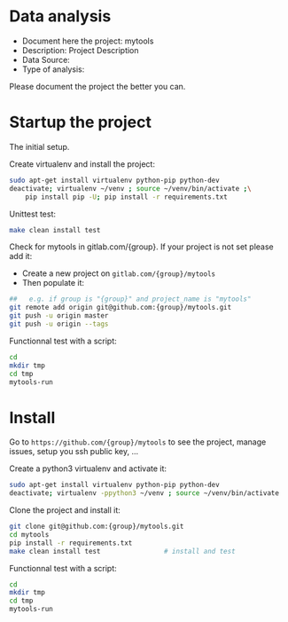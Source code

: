 # Data analysis
- Document here the project: mytools
- Description: Project Description
- Data Source:
- Type of analysis:

Please document the project the better you can.

# Startup the project

The initial setup.

Create virtualenv and install the project:
```bash
sudo apt-get install virtualenv python-pip python-dev
deactivate; virtualenv ~/venv ; source ~/venv/bin/activate ;\
    pip install pip -U; pip install -r requirements.txt
```

Unittest test:
```bash
make clean install test
```

Check for mytools in gitlab.com/{group}.
If your project is not set please add it:

- Create a new project on `gitlab.com/{group}/mytools`
- Then populate it:

```bash
##   e.g. if group is "{group}" and project_name is "mytools"
git remote add origin git@github.com:{group}/mytools.git
git push -u origin master
git push -u origin --tags
```

Functionnal test with a script:

```bash
cd
mkdir tmp
cd tmp
mytools-run
```

# Install

Go to `https://github.com/{group}/mytools` to see the project, manage issues,
setup you ssh public key, ...

Create a python3 virtualenv and activate it:

```bash
sudo apt-get install virtualenv python-pip python-dev
deactivate; virtualenv -ppython3 ~/venv ; source ~/venv/bin/activate
```

Clone the project and install it:

```bash
git clone git@github.com:{group}/mytools.git
cd mytools
pip install -r requirements.txt
make clean install test                # install and test
```
Functionnal test with a script:

```bash
cd
mkdir tmp
cd tmp
mytools-run
```
